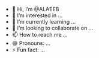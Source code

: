 - 👋 Hi, I’m @ALAEEB
- 👀 I’m interested in ...
- 🌱 I’m currently learning ...
- 💞️ I’m looking to collaborate on ...
- 📫 How to reach me ...
- 😄 Pronouns: ...
- ⚡ Fun fact: ...

<!---
ALAEEB/ALAEEB is a ✨ special ✨ repository because its `README.md` (this file) appears on your GitHub profile.
You can click the Preview link to take a look at your changes.
--->
